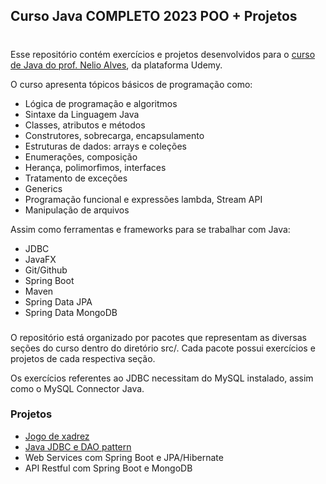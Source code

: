 ## Curso Java COMPLETO 2023 POO + Projetos

#

Esse repositório contém exercícios e projetos desenvolvidos para
o [curso de Java do prof. Nelio Alves](https://www.udemy.com/course/java-curso-completo/), da plataforma Udemy.

O curso apresenta tópicos básicos de programação como:

- Lógica de programação e algoritmos</br>
- Sintaxe da Linguagem Java</br>
- Classes, atributos e métodos</br>
- Construtores, sobrecarga, encapsulamento</br>
- Estruturas de dados: arrays e coleções</br>
- Enumerações, composição</br>
- Herança, polimorfimos, interfaces</br>
- Tratamento de exceções</br>
- Generics</br>
- Programação funcional e expressões lambda, Stream API</br>
- Manipulação de arquivos

Assim como ferramentas e frameworks para se trabalhar com Java:

- JDBC</br>
- JavaFX</br>
- Git/Github</br>
- Spring Boot</br>
- Maven</br>
- Spring Data JPA</br>
- Spring Data MongoDB</br>

###

O repositório está organizado por pacotes que representam as diversas seções
do curso dentro do diretório src/. Cada pacote possui exercícios e projetos de cada respectiva seção.

Os exercícios referentes ao JDBC necessitam do MySQL instalado, assim como o MySQL Connector Java.

### Projetos
- [Jogo de xadrez](https://github.com/guilchaves/java-chess)</br>
- [Java JDBC e DAO pattern](https://github.com/guilchaves/jdbc-demo)</br>
- Web Services com Spring Boot e JPA/Hibernate</br>
- API Restful com Spring Boot e MongoDB</br>
